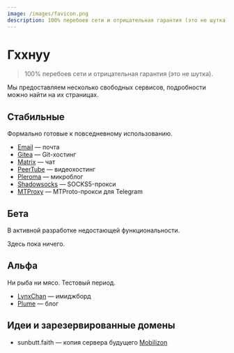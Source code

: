 ```yaml
---
image: /images/favicon.png
description: 100% перебоев сети и отрицательная гарантия (это не шутка).
---
```


# Гххнуу

> 100% перебоев сети и отрицательная гарантия (это не шутка).

Мы предоставляем несколько свободных сервисов, подробности можно найти на их страницах.

## Стабильные

Формально готовые к повседневному использованию.

- [Email](/ru/how/email.md) — почта
- [Gitea](/ru/how/gitea.md) — Git-хостинг
- [Matrix](/ru/how/matrix.md) — чат
- [PeerTube](/ru/how/peertube.md) — видеохостинг
- [Pleroma](/ru/how/pleroma.md) — микроблог
- [Shadowsocks](/ru/how/shadowsocks.md) — SOCKS5-прокси
- [MTProxy](/ru/how/mtproxy.md) — MTProto-прокси для Telegram

## Бета

В активной разработке недостающей функциональности.

Здесь пока ничего.

## Альфа

Ни рыба ни мясо. Тестовый период.

- [LynxChan](/ru/how/lynxchan.md) — имиджборд
- [Plume](/ru/how/plume.md) — блог

## Идеи и зарезервированные домены

- sunbutt.faith — копия сервера будущего [Mobilizon](https://joinmobilizon.org)
